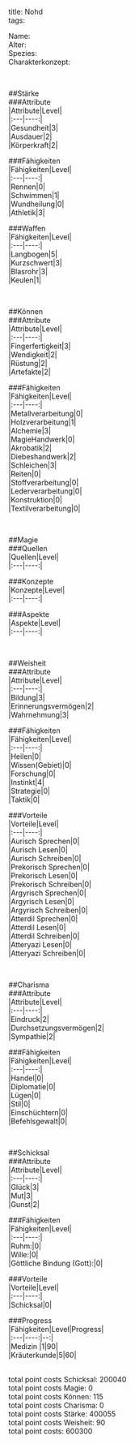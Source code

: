 title: Nohd  
tags:  


Name:  
Alter:  
Spezies:  
Charakterkonzept:  
  
&nbsp;  
  
##Stärke  
###Attribute  
|Attribute|Level|  
|:---|----:|  
|Gesundheit|3|  
|Ausdauer|2|  
|Körperkraft|2|  
  
###Fähigkeiten  
|Fähigkeiten|Level|  
|:---|----:|  
|Rennen|0|  
|Schwimmen|1|  
|Wundheilung|0|  
|Athletik|3|  
  
###Waffen  
|Fähigkeiten|Level|  
|:---|----:|  
|Langbogen|5|  
|Kurzschwert|3|  
|Blasrohr|3|  
|Keulen|1|  
  
&nbsp;  
  
##Können  
###Attribute  
|Attribute|Level|  
|:---|----:|  
|Fingerfertigkeit|3|  
|Wendigkeit|2|  
|Rüstung|2|  
|Artefakte|2|  
  
###Fähigkeiten  
|Fähigkeiten|Level|  
|:---|----:|  
|Metallverarbeitung|0|  
|Holzverarbeitung|1|  
|Alchemie|3|  
|MagieHandwerk|0|  
|Akrobatik|2|  
|Diebeshandwerk|2|  
|Schleichen|3|  
|Reiten|0|  
|Stoffverarbeitung|0|  
|Lederverarbeitung|0|  
|Konstruktion|0|  
|Textilverarbeitung|0|  
  
&nbsp;  
  
##Magie  
###Quellen  
|Quellen|Level|  
|:---|----:|  
  
###Konzepte  
|Konzepte|Level|  
|:---|----:|  
  
###Aspekte  
|Aspekte|Level|  
|:---|----:|  
  
&nbsp;  
  
##Weisheit  
###Attribute  
|Attribute|Level|  
|:---|----:|  
|Bildung|3|  
|Erinnerungsvermögen|2|  
|Wahrnehmung|3|  
  
###Fähigkeiten  
|Fähigkeiten|Level|  
|:---|----:|  
|Heilen|0|  
|Wissen(Gebiet)|0|  
|Forschung|0|  
|Instinkt|4|  
|Strategie|0|  
|Taktik|0|  
  
###Vorteile  
|Vorteile|Level|  
|:---|----:|  
|Aurisch Sprechen|0|  
|Aurisch Lesen|0|  
|Aurisch Schreiben|0|  
|Prekorisch Sprechen|0|  
|Prekorisch Lesen|0|  
|Prekorisch Schreiben|0|  
|Argyrisch Sprechen|0|  
|Argyrisch Lesen|0|  
|Argyrisch Schreiben|0|  
|Atterdil Sprechen|0|  
|Atterdil Lesen|0|  
|Atterdil Schreiben|0|  
|Atteryazi Lesen|0|  
|Atteryazi Schreiben|0|  
  
&nbsp;  
  
##Charisma  
###Attribute  
|Attribute|Level|  
|:---|----:|  
|Eindruck|2|  
|Durchsetzungsvermögen|2|  
|Sympathie|2|  
  
###Fähigkeiten  
|Fähigkeiten|Level|  
|:---|----:|  
|Handel|0|  
|Diplomatie|0|  
|Lügen|0|  
|Stil|0|  
|Einschüchtern|0|  
|Befehlsgewalt|0|  
  
&nbsp;  
  
##Schicksal  
###Attribute  
|Attribute|Level|  
|:---|----:|  
|Glück|3|  
|Mut|3|  
|Gunst|2|  
  
###Fähigkeiten  
|Fähigkeiten|Level|  
|:---|----:|  
|Ruhm:|0|  
|Wille:|0|  
|Göttliche Bindung (Gott):|0|  
  
###Vorteile  
|Vorteile|Level|  
|:---|----:|  
|Schicksal|0|  
  
###Progress  
|Fähigkeiten|Level|Progress|  
|:---|----:|--:|  
|Medizin |1|90|  
|Kräuterkunde|5|60|  
  
&nbsp;  
total point costs Schicksal: 200040  
total point costs Magie: 0  
total point costs Können: 115  
total point costs Charisma: 0  
total point costs Stärke: 400055  
total point costs Weisheit: 90  
total point costs: 600300  
